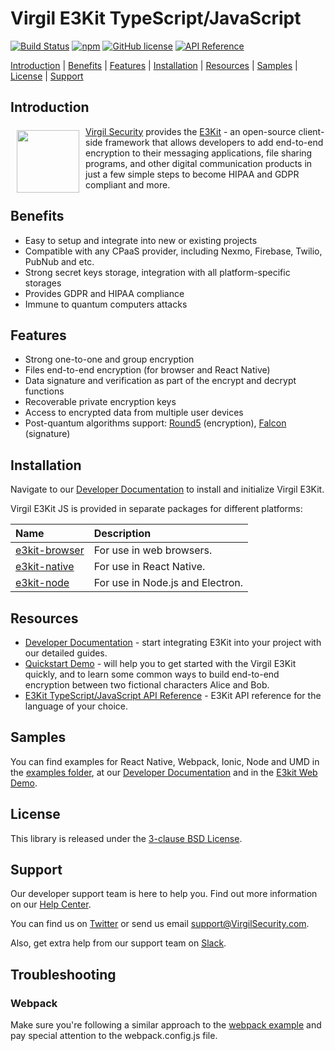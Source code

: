 # Virgil E3Kit TypeScript/JavaScript

[![Build Status](https://travis-ci.com/VirgilSecurity/virgil-e3kit-js.svg?branch=master)](https://travis-ci.com/VirgilSecurity/virgil-e3kit-js)
[![npm](https://img.shields.io/npm/v/@virgilsecurity/e3kit-browser.svg)](https://www.npmjs.com/package/@virgilsecurity/e3kit-browser)
[![GitHub license](https://img.shields.io/github/license/VirgilSecurity/e3kit-js.svg)](https://github.com/VirgilSecurity/virgil-e3kit-js/blob/master/LICENSE)
[![API Reference](https://img.shields.io/badge/API%20reference-e3kit--js-green)](https://virgilsecurity.github.io/virgil-e3kit-js/)

[Introduction](#introduction) | [Benefits](#benefits) | [Features](#features) | [Installation](#installation) | [Resources](#resources) | [Samples](#samples) | [License](#license) | [Support](#support)

## Introduction

<a href="https://developer.virgilsecurity.com/docs"><img width="100px" src="https://cdn.virgilsecurity.com/assets/images/github/logos/e3kit/E3Kit.png" align="left" hspace="10" vspace="6"></a> [Virgil Security](https://virgilsecurity.com) provides the [E3Kit](https://developer.virgilsecurity.com/docs/e3kit/) - an open-source client-side framework that allows developers to add end-to-end encryption to their messaging applications, file sharing programs, and other digital communication products in just a few simple steps to become HIPAA and GDPR compliant and more.

## Benefits

- Easy to setup and integrate into new or existing projects
- Compatible with any CPaaS provider, including Nexmo, Firebase, Twilio, PubNub and etc.
- Strong secret keys storage, integration with all platform-specific storages
- Provides GDPR and HIPAA compliance
- Immune to quantum computers attacks

## Features

- Strong one-to-one and group encryption
- Files end-to-end encryption (for browser and React Native)
- Data signature and verification as part of the encrypt and decrypt functions
- Recoverable private encryption keys
- Access to encrypted data from multiple user devices
- Post-quantum algorithms support: [Round5](https://round5.org/) (encryption), [Falcon](https://falcon-sign.info/) (signature)

## Installation

Navigate to our [Developer Documentation](https://developer.virgilsecurity.com/docs/e3kit/get-started/setup-client/) to install and initialize Virgil E3Kit.

Virgil E3Kit JS is provided in separate packages for different platforms:

| Name | Description |
| :--- | :---------- |
| [e3kit-browser](/packages/e3kit-browser) | For use in web browsers. |
| [e3kit-native](/packages/e3kit-native) | For use in React Native. |
| [e3kit-node](/packages/e3kit-node) | For use in Node.js and Electron. |

## Resources

- [Developer Documentation](https://developer.virgilsecurity.com/docs/e3kit/) - start integrating E3Kit into your project with our detailed guides.
- [Quickstart Demo](https://developer.virgilsecurity.com/docs/e3kit/get-started/quickstart/) - will help you to get started with the Virgil E3Kit quickly, and to learn some common ways to build end-to-end encryption between two fictional characters Alice and Bob.
- [E3Kit TypeScript/JavaScript API Reference](https://virgilsecurity.github.io/virgil-e3kit-js/) - E3Kit API reference for the language of your choice.

## Samples

You can find examples for React Native, Webpack, Ionic, Node and UMD in the [examples folder](/examples), at our [Developer Documentation](https://developer.virgilsecurity.com/docs/e3kit/) and in the [E3kit Web Demo](https://github.com/VirgilSecurity/demo-e3kit-web).

## License

This library is released under the [3-clause BSD License](LICENSE).

## Support

Our developer support team is here to help you. Find out more information on our [Help Center](https://help.virgilsecurity.com/).

You can find us on [Twitter](https://twitter.com/VirgilSecurity) or send us email support@VirgilSecurity.com.

Also, get extra help from our support team on [Slack](https://virgilsecurity.com/join-community).

## Troubleshooting

### Webpack

Make sure you're following a similar approach to the [webpack example](/examples/webpack) and pay special attention to the webpack.config.js file.
